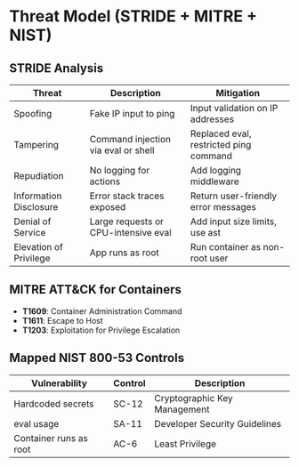 # Threat Model (STRIDE + MITRE + NIST)

## STRIDE Analysis

| Threat       | Description                                      | Mitigation                            |
|--------------|--------------------------------------------------|----------------------------------------|
| Spoofing     | Fake IP input to ping                            | Input validation on IP addresses       |
| Tampering    | Command injection via eval or shell              | Replaced eval, restricted ping command |
| Repudiation  | No logging for actions                           | Add logging middleware                 |
| Information Disclosure | Error stack traces exposed            | Return user-friendly error messages    |
| Denial of Service | Large requests or CPU-intensive eval       | Add input size limits, use ast         |
| Elevation of Privilege | App runs as root                      | Run container as non-root user         |

## MITRE ATT&CK for Containers

- **T1609**: Container Administration Command
- **T1611**: Escape to Host
- **T1203**: Exploitation for Privilege Escalation

## Mapped NIST 800-53 Controls

| Vulnerability        | Control     | Description                      |
|----------------------|-------------|----------------------------------|
| Hardcoded secrets    | SC-12       | Cryptographic Key Management     |
| eval usage           | SA-11       | Developer Security Guidelines    |
| Container runs as root | AC-6      | Least Privilege                  |
